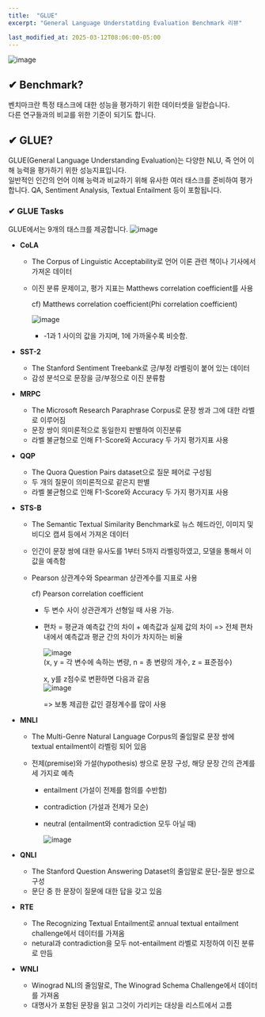 ```yaml
---
title:  "GLUE"
excerpt: "General Language Understatding Evaluation Benchmark 리뷰"

last_modified_at: 2025-03-12T08:06:00-05:00
---
```


![image](https://github.com/user-attachments/assets/80b9ba50-390d-4aa2-a38b-3eebe367b4b5)

## ✔ Benchmark?

벤치마크란 특정 태스크에 대한 성능을 평가하기 위한 데이터셋을 일컫습니다.  
다른 연구들과의 비교를 위한 기준이 되기도 합니다.

## ✔ GLUE?

GLUE(General Language Understanding Evaluation)는 다양한 NLU, 즉 언어 이해 능력을 평가하기 위한 성능지표입니다.  
일반적인 인간의 언어 이해 능력과 비교하기 위해 유사한 여러 태스크를 준비하여 평가합니다. QA, Sentiment Analysis, Textual Entailment 등이 포함됩니다.

### ✔ GLUE Tasks

GLUE에서는 9개의 태스크를 제공합니다.
![image](https://github.com/user-attachments/assets/a5095ec1-a745-4143-a7dc-1ea01a78d630)


- **CoLA**
  - The Corpus of Linguistic Acceptability로 언어 이론 관련 책이나 기사에서 가져온 데이터
  - 이진 분류 문제이고, 평가 지표는 Matthews correlation coefficient를 사용
  
     cf) Matthews correlation coefficient(Phi correlation coefficient)
    
      ![image](https://github.com/user-attachments/assets/71105637-14e3-4e4c-949b-e68986ceca95)  
       - -1과 1 사이의 값을 가지며, 1에 가까울수록 비슷함.

- **SST-2**
  - The Stanford Sentiment Treebank로 긍/부정 라벨링이 붙어 있는 데이터
  - 감성 분석으로 문장을 긍/부정으로 이진 분류함

- **MRPC**
  - The Microsoft Research Paraphrase Corpus로 문장 쌍과 그에 대한 라벨로 이루어짐
  - 문장 쌍이 의미론적으로 동일한지 판별하여 이진분류
  - 라벨 불균형으로 인해 F1-Score와 Accuracy 두 가지 평가지표 사용

- **QQP**
  - The Quora Question Pairs dataset으로 질문 페어로 구성됨
  - 두 개의 질문이 의미론적으로 같은지 판별
  - 라벨 불균형으로 인해 F1-Score와 Accuracy 두 가지 평가지표 사용
 
- **STS-B**
  - The Semantic Textual Similarity Benchmark로 뉴스 헤드라인, 이미지 및 비디오 캡셔 등에서 가져온 데이터
  - 인간이 문장 쌍에 대한 유사도를 1부터 5까지 라벨링하였고, 모델을 통해서 이 값을 예측함
  - Pearson 상관계수와 Spearman 상관계수를 지표로 사용

    cf) Pearson correlation coefficient  
     - 두 변수 사이 상관관계가 선형일 때 사용 가능.
     - 편차 = 평균과 예측값 간의 차이 + 예측값과 실제 값의 차이
       => 전체 편차 내에서 예측값과 평균 간의 차이가 차지하는 비율
  
        ![image](https://github.com/user-attachments/assets/e8d4a6ab-2068-41ea-a1d9-3d65964c4c34)  
        (x, y = 각 변수에 속하는 변량, n = 총 변량의 개수, z = 표준점수)
  
        x, y를 z점수로 변환하면 다음과 같음  
        ![image](https://github.com/user-attachments/assets/1398c502-b057-4483-926b-09337bf3032d)

       => 보통 제곱한 값인 결정계수를 많이 사용

       <!-- 나중에 스피어 상관계수 내용도 넣기 -->


- **MNLI**
  - The Multi-Genre Natural Language Corpus의 줄임말로 문장 쌍에 textual entailment이 라벨링 되어 있음
  - 전제(premise)와 가설(hypothesis) 쌍으로 문장 구성, 해당 문장 간의 관계를 세 가지로 예측  

    - entailment (가설이 전제를 함의를 수반함)
    - contradiction (가설과 전제가 모순)
    - neutral (entailment와 contradiction 모두 아닐 때)
      
      ![image](https://github.com/user-attachments/assets/2ff609e7-3382-449f-b18f-3db822484e78)

- **QNLI**
  - The Stanford Question Answering Dataset의 줄임말로 문단-질문 쌍으로 구성
  - 문단 중 한 문장이 질문에 대한 답을 갖고 있음
 
- **RTE**
  - The Recognizing Textual Entailment로 annual textual entailment challenge에서 데이터를 가져옴
  - netural과 contradiction을 모두 not-entailment 라벨로 지정하여 이진 분류로 만듬

- **WNLI**
  - Winograd NLI의 줄임말로, The Winograd Schema Challenge에서 데이터를 가져옴
  - 대명사가 포함된 문장을 읽고 그것이 가리키는 대상을 리스트에서 고름
